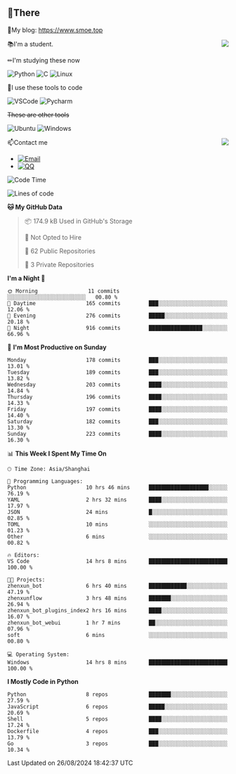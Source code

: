 
## 👏There

📰My blog: https://www.smoe.top

<img align="right" src="https://github-readme-stats.vercel.app/api/top-langs/?username=AkashiCoin"/>


📚I'm a student.

✏I'm studying these now

![Python](https://img.shields.io/badge/-Python-blue?style=flat-square&logo=Python&logoColor=fff)
![C](https://img.shields.io/badge/-C-585858?style=flat-square&logo=C&logoColor=fff)
![Linux](https://img.shields.io/badge/-Linux-black?style=flat-square&logo=Linux&logoColor=fff)

🔨I use these tools to code

![VSCode](https://img.shields.io/badge/-VSCode-blue?style=flat-square&logo=visualstudiocode&logoColor=fff)
![Pycharm](https://img.shields.io/badge/-Pycharm-green?style=flat-square&logo=pycharm&logoColor=fff)

 ~~These are other tools~~

![Ubuntu](https://img.shields.io/badge/-Ubuntu-orange?style=flat-square&logo=Ubuntu&logoColor=fff)
![Windows](https://img.shields.io/badge/-Windows-blue?style=flat-square&logo=Windows&logoColor=fff)

<img align="right" src="https://github-readme-stats.vercel.app/api?username=AkashiCoin" />


📫Contact me

* [![Email](https://img.shields.io/badge/Email-l1040186796@gmail.com-1?style=social&logoColor=fff)](mailto:l1040186796@gmail.com)
* [![QQ](https://img.shields.io/badge/QQ-1040186796-1?style=social&logoColor=fff)](tencent://AddContact/?fromId=45&fromSubId=1&subcmd=all&uin=1040186796&website=www.oicqzone.com)

<!--START_SECTION:waka-->
![Code Time](http://img.shields.io/badge/Code%20Time-1%2C222%20hrs%2041%20mins-blue)

![Lines of code](https://img.shields.io/badge/From%20Hello%20World%20I%27ve%20Written-580.2%20thousand%20lines%20of%20code-blue)

**🐱 My GitHub Data** 

> 📦 174.9 kB Used in GitHub's Storage 
 > 
> 🚫 Not Opted to Hire
 > 
> 📜 62 Public Repositories 
 > 
> 🔑 3 Private Repositories 
 > 
**I'm a Night 🦉** 

```text
🌞 Morning                11 commits          ░░░░░░░░░░░░░░░░░░░░░░░░░   00.80 % 
🌆 Daytime                165 commits         ███░░░░░░░░░░░░░░░░░░░░░░   12.06 % 
🌃 Evening                276 commits         █████░░░░░░░░░░░░░░░░░░░░   20.18 % 
🌙 Night                  916 commits         █████████████████░░░░░░░░   66.96 % 
```
📅 **I'm Most Productive on Sunday** 

```text
Monday                   178 commits         ███░░░░░░░░░░░░░░░░░░░░░░   13.01 % 
Tuesday                  189 commits         ███░░░░░░░░░░░░░░░░░░░░░░   13.82 % 
Wednesday                203 commits         ████░░░░░░░░░░░░░░░░░░░░░   14.84 % 
Thursday                 196 commits         ████░░░░░░░░░░░░░░░░░░░░░   14.33 % 
Friday                   197 commits         ████░░░░░░░░░░░░░░░░░░░░░   14.40 % 
Saturday                 182 commits         ███░░░░░░░░░░░░░░░░░░░░░░   13.30 % 
Sunday                   223 commits         ████░░░░░░░░░░░░░░░░░░░░░   16.30 % 
```


📊 **This Week I Spent My Time On** 

```text
🕑︎ Time Zone: Asia/Shanghai

💬 Programming Languages: 
Python                   10 hrs 46 mins      ███████████████████░░░░░░   76.19 % 
YAML                     2 hrs 32 mins       ████░░░░░░░░░░░░░░░░░░░░░   17.97 % 
JSON                     24 mins             █░░░░░░░░░░░░░░░░░░░░░░░░   02.85 % 
TOML                     10 mins             ░░░░░░░░░░░░░░░░░░░░░░░░░   01.23 % 
Other                    6 mins              ░░░░░░░░░░░░░░░░░░░░░░░░░   00.82 % 

🔥 Editors: 
VS Code                  14 hrs 8 mins       █████████████████████████   100.00 % 

🐱‍💻 Projects: 
zhenxun_bot              6 hrs 40 mins       ████████████░░░░░░░░░░░░░   47.19 % 
zhenxunflow              3 hrs 48 mins       ███████░░░░░░░░░░░░░░░░░░   26.94 % 
zhenxun_bot_plugins_index2 hrs 16 mins       ████░░░░░░░░░░░░░░░░░░░░░   16.07 % 
zhenxun_bot_webui        1 hr 7 mins         ██░░░░░░░░░░░░░░░░░░░░░░░   07.96 % 
soft                     6 mins              ░░░░░░░░░░░░░░░░░░░░░░░░░   00.80 % 

💻 Operating System: 
Windows                  14 hrs 8 mins       █████████████████████████   100.00 % 
```

**I Mostly Code in Python** 

```text
Python                   8 repos             ███████░░░░░░░░░░░░░░░░░░   27.59 % 
JavaScript               6 repos             █████░░░░░░░░░░░░░░░░░░░░   20.69 % 
Shell                    5 repos             ████░░░░░░░░░░░░░░░░░░░░░   17.24 % 
Dockerfile               4 repos             ███░░░░░░░░░░░░░░░░░░░░░░   13.79 % 
Go                       3 repos             ███░░░░░░░░░░░░░░░░░░░░░░   10.34 % 
```




 Last Updated on 26/08/2024 18:42:37 UTC
<!--END_SECTION:waka-->
